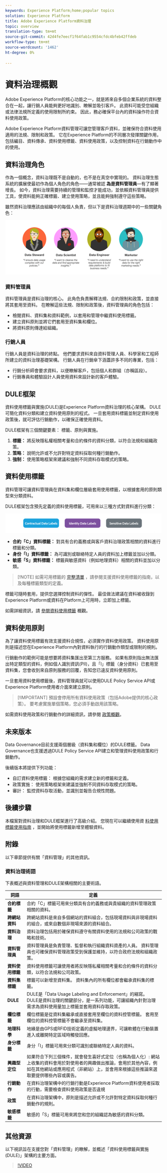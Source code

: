 ```yaml
---
keywords: Experience Platform;home;popular topics
solution: Experience Platform
title: Adobe Experience Platform資料治理
topic: overview
translation-type: tm+mt
source-git-commit: 42d4fe7eecf1f64fab1c9554cfdc4bfeb42ffdeb
workflow-type: tm+mt
source-wordcount: '1462'
ht-degree: 0%

---
```



# 資料治理概觀

Adobe Experience Platform的核心功能之一，就是將來自多個企業系統的資料整合在一起，讓行銷人員能夠更好地識別、瞭解並吸引客戶。 此資料可能受您組織或法律法規所定義的使用限制所約束。 因此，務必確保平台內的資料操作符合資料使用政策。

Adobe Experience Platform資料管理可讓您管理客戶資料，並確保符合資料使用適用的法規、限制和政策。 它在Experience Platform的不同層次發揮關鍵作用，包括編目、資料傳承、資料使用標籤、資料使用政策，以及控制資料在行銷動作中的使用。

## 資料治理角色

作為一個概念，資料治理既不是自動的，也不是在真空中實現的。 資料治理生態系統的擴展使最初作為個人角色的角色——通常被認 **為是資料管理員**—有了顯著增長。 如今，資料治理需要持續的管理和監控才能成功，並依賴資料管理員提供工具，使資料能夠正確標籤、建立使用策略，並且能夠強制遵守這些策略。

雖然資料治理應該由組織中的每個人負責，但以下是資料治理週期中的一些關鍵角色：

![資料治理角色](./images/overview/roles.png)

### 資料管理員

資料管理員是資料治理的核心。 此角色負責解釋法規、合約限制和政策，並直接將其套用至資料。 在瞭解這些法規、限制和政策後，資料管理員的角色包括：

* 檢閱資料、資料集和資料範例，以套用和管理中繼資料使用標籤。
* 建立資料原則並將它們套用至資料集和欄位。
* 將資料原則傳達給組織。

### 行銷人員

行銷人員是資料治理的終點。 他們要求資料來自資料管理人員、科學家和工程師所建立的資料治理基礎架構。 行銷人員在行銷傘下涵蓋許多不同的專業，包括：

* 行銷分析師會要求資料，以便瞭解客戶，包括個人和群組（亦稱區段）。
* 行銷專員和體驗設計人員使用資料來設計新的客戶體驗。


## DULE框架

資料使用標籤與實施(DULE)是Experience Platform資料治理的核心架構。 DULE可簡化資料分類和建立資料使用原則的程式。 一旦套用資料標籤並制定資料使用政策後，就可評估行銷動作，以確保正確使用資料。

DULE框架有三個關鍵要素： 標籤、原則與實施。

1. **標籤：** 將反映隱私權相關考量和合約條件的資料分類，以符合法規和組織政策。
1. **策略：** 說明允許或不允許對特定資料採取何種行銷動作。
1. **強制：** 使用策略框架來建議和強制不同資料存取模式的策略。

## 資料使用標籤

資料管理可讓資料管理員在資料集和欄位層級套用使用標籤，以根據套用的原則類型來分類資料。

DULE框架包含預先定義的資料使用標籤，可用來以三種方式對資料進行分類：

![資料使用標籤類別](./images/overview/label-categories.png)

* **合約「C」資料標籤：** 對具有合約義務或與客戶資料治理政策相關的資料進行標籤和分類。
* **身份「I」資料標籤：** 為可識別或聯絡特定人員的資料加上標籤並加以分類。
* **敏感「S」資料標籤：** 標籤與敏感資料（例如地理資料）相關的資料並加以分類。

>[!NOTE] 如需可用標籤的 [完整清單](labels/reference.md) ，請參閱支援資料使用標籤的指南，以及每種標籤類型的定義。

標籤可隨時套用，提供您選擇控制資料的彈性。 最佳做法建議在資料被收錄到Experience Platform或資料在Platform上可用時，立即加上標籤。

如需詳細資訊，請 [參閱資料使用標籤](./labels/overview.md) 概觀。

## 資料使用原則

為了讓資料使用標籤有效支援資料合規性，必須實作資料使用政策。 資料使用原則是描述您在Experience Platform內對資料執行的行銷動作類型或限制的規則。

行銷動作的範例可能是想要將資料集匯出至第三方服務。 如果有原則指出無法匯出特定類型的資料，例如個人識別資訊(PII)，且「I」標籤（身分資料）已套用至資料集，您會收到來自原則服務的回覆，告知您已違反資料使用原則。

一旦套用資料使用標籤後，資料管理員就可以使用DULE Policy Service API或Experience Platform使用者介面來建立原則。

>[!IMPORTANT] 預設會停用所有資料使用政策（包括Adobe提供的核心政策）。 要考慮實施單個策略，您必須手動啟用該策略。

如需資料使用政策和行銷動作的詳細資訊，請參閱 [政策概觀](./policies/overview.md)。

## 未來版本

Data Governance目前支援兩個層級（資料集和欄位）的DULE標籤。 Data Governance也支援透過DULE Policy Service API建立和管理資料使用政策和行銷動作。

後續版本將提供下列功能：

* 自訂資料使用標籤： 根據您組織的需求建立新的標籤和定義。
* 政策實施： 使用策略框架來建議並強制不同資料存取模式的策略。
* 審計： 監控資料存取活動，並識別並報告合規性問題。

## 後續步驟

本檔案對資料治理和DULE框架進行了高級介紹。 您現在可以繼續使用資 [料使用標籤使用指南](labels/user-guide.md) ，並開始將使用標籤新增至體驗資料。

## 附錄

以下章節提供有關「資料管理」的其他資訊。

### 資料治理術語

下表概述與資料管理和DULE架構相關的主要術語。

| 詞語 | 定義 |
|---|---|
| **合約標籤** | 合約「C」標籤可用來分類具有合約義務或與貴組織的資料管理政策相關的資料。 |
| **跨網站資料** | 跨網站資料是來自多個網站的資料組合，包括現場資料與非現場資料的組合，或來自數個非現場來源的資料組合。 |
| **資料治理** | 資料治理包括用於確保資料遵守有關資料使用的法規和公司政策的戰略和技術。 |
| **資料管理員** | 資料管理員是負責管理、監督和執行組織資料資產的人員。 資料管理員也可確保資料管理政策受到保護並維持，以符合政府法規和組織政策。 |
| **資料使用標籤** | 資料使用標籤可讓使用者將反映隱私權相關考量和合約條件的資料分類，以符合法規和公司政策。 |
| **資料集標籤** | 標籤可以新增至資料集。 資料集內的所有欄位都會繼承資料集的標籤。 |
| **DULE** | DULE是「Data Usage Labeling and Enforcement」的縮寫。 DULE是資料治理的關鍵部分，是一系列功能，可讓組織內針對治理需求為資料使用量加上標籤並套用資料存取政策。 |
| **欄位標籤** | 欄位標籤是從資料集繼承或直接套用至欄位的資料控管標籤。  套用至欄位的資料控管標籤不會繼承至資料集。 |
| **地理科學** | 地緣是由GPS或RFID技術定義的虛擬地理邊界，可讓軟體在行動裝置進入或離開特定區域時觸發回應。 |
| **身分標籤** | 身分「I」標籤可用來分類可識別或聯絡特定人員的資料。 |
| **興趣型定位** | 如果符合下列三個條件，就會發生喜好式定位（也稱為個人化）: 網站上收集的資料會用於對使用者的興趣做出推論，會用於其他內容，例如在其他網站或應用程式（非網站）上，並會用來根據這些推論來選取要提供哪些內容或廣告。 |
| **行銷動作** | 在資料治理架構中的行銷行動是Experience Platform資料使用者採取的行動，需要檢查資料使用政策是否違規 |
| **政策** | 在資料治理架構中，原則是描述允許或不允許對特定資料採取何種行銷動作的規則。 |
| **敏感標籤** | 敏感的「S」標籤可用來將您和您的組織認為敏感的資料分類。 |

## 其他資源

以下視訊旨在支援您對「資料管理」的瞭解，並概述「資料使用標籤與實施(DULE)」架構的主要方面。

>[!VIDEO](https://video.tv.adobe.com/v/29708?quality=12&enable10seconds=on&speedcontrol=on)
